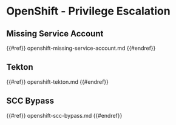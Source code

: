 # OpenShift - Privilege Escalation

## Missing Service Account

{{#ref}}
openshift-missing-service-account.md
{{#endref}}

## Tekton

{{#ref}}
openshift-tekton.md
{{#endref}}

## SCC Bypass

{{#ref}}
openshift-scc-bypass.md
{{#endref}}




